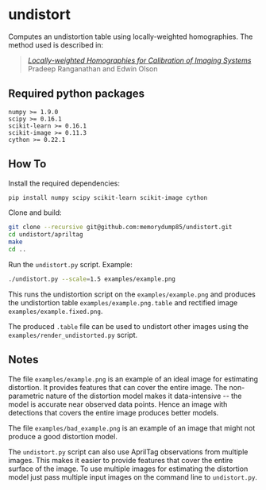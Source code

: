 undistort
=========

Computes an undistortion table using locally-weighted homographies.
The method used is described in:

> [_Locally-weighted Homographies for Calibration of Imaging Systems_](http://april.eecs.umich.edu/papers/details.php?name=ranganathan2014iros)<br/>
> Pradeep Ranganathan and Edwin Olson


Required python packages
------------------------
```
numpy >= 1.9.0
scipy >= 0.16.1
scikit-learn >= 0.16.1
scikit-image >= 0.11.3
cython >= 0.22.1
```


How To
-------

Install the required dependencies:
```bash
pip install numpy scipy scikit-learn scikit-image cython
```

Clone and build:
```bash
git clone --recursive git@github.com:memorydump85/undistort.git
cd undistort/apriltag
make
cd ..
```

Run the `undistort.py` script. Example:
```bash
./undistort.py --scale=1.5 examples/example.png
```

This runs the undistortion script on the `examples/example.png` and
produces the undistortion table `examples/example.png.table` and
rectified image `examples/example.fixed.png`.

The produced `.table` file can be used to undistort other images using
the `examples/render_undistorted.py` script.


Notes
-----

The file `examples/example.png` is an example of an ideal image for
estimating distortion. It provides features that can cover the entire
image. The non-parametric nature of the distortion model makes it
data-intensive -- the model is accurate near observed data points. Hence
an image with detections that covers the entire image produces better
models.

The file `examples/bad_example.png` is an example of an image that might
not produce a good distortion model.

The `undistort.py` script can also use AprilTag observations from multiple
images. This makes it easier to provide features that cover the entire
surface of the image. To use multiple images for estimating the distortion
model just pass multiple input images on the command line to
`undistort.py`.
